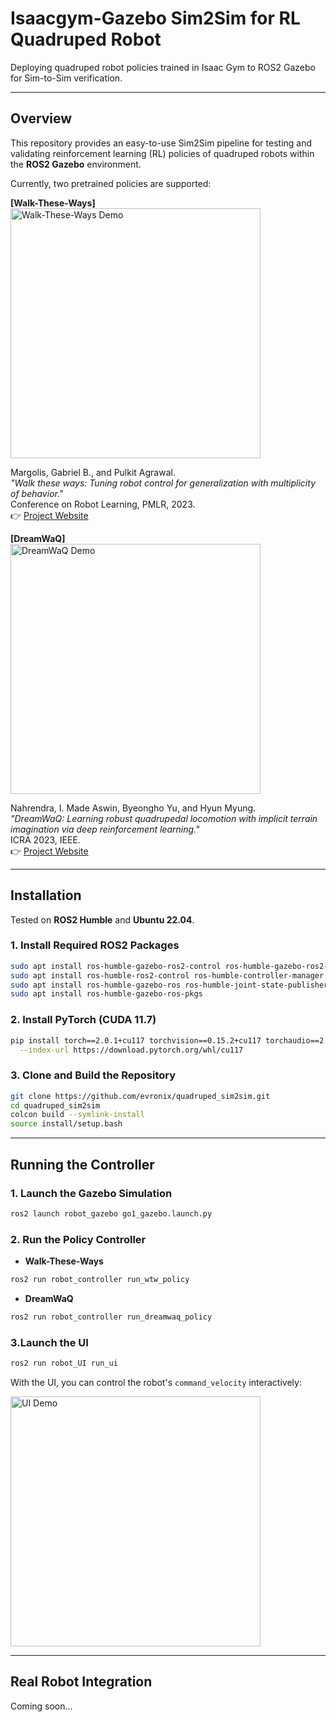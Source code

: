 # Isaacgym-Gazebo Sim2Sim for RL Quadruped Robot

Deploying quadruped robot policies trained in Isaac Gym to ROS2 Gazebo for Sim-to-Sim verification.

---

## Overview

This repository provides an easy-to-use Sim2Sim pipeline for testing and validating reinforcement learning (RL) policies of quadruped robots within the **ROS2 Gazebo** environment.

Currently, two pretrained policies are supported:

**[Walk-These-Ways]**  
<img src="https://github.com/user-attachments/assets/9a4557a4-4edb-4af4-af57-21c00eb30f29" width="400" alt="Walk-These-Ways Demo"/>

  Margolis, Gabriel B., and Pulkit Agrawal.  
  _"Walk these ways: Tuning robot control for generalization with multiplicity of behavior."_  
  Conference on Robot Learning, PMLR, 2023.  
  👉 [Project Website](https://gmargo11.github.io/walk-these-ways/)

**[DreamWaQ]**  
<img src="https://github.com/user-attachments/assets/ad6d17cb-c78e-4be6-9121-1067109f52e9" width="400" alt="DreamWaQ Demo"/>

  Nahrendra, I. Made Aswin, Byeongho Yu, and Hyun Myung.  
  _"DreamWaQ: Learning robust quadrupedal locomotion with implicit terrain imagination via deep reinforcement learning."_  
  ICRA 2023, IEEE.  
  👉 [Project Website](https://sites.google.com/view/dreamwaq)

---

## Installation

Tested on **ROS2 Humble** and **Ubuntu 22.04**.

### 1. Install Required ROS2 Packages

```bash
sudo apt install ros-humble-gazebo-ros2-control ros-humble-gazebo-ros2-control-demos
sudo apt install ros-humble-ros2-control ros-humble-controller-manager
sudo apt install ros-humble-gazebo-ros ros-humble-joint-state-publisher
sudo apt install ros-humble-gazebo-ros-pkgs
```

### 2. Install PyTorch (CUDA 11.7)

```bash
pip install torch==2.0.1+cu117 torchvision==0.15.2+cu117 torchaudio==2.0.2+cu117 \
  --index-url https://download.pytorch.org/whl/cu117
```

### 3. Clone and Build the Repository

```bash
git clone https://github.com/evronix/quadruped_sim2sim.git
cd quadruped_sim2sim
colcon build --symlink-install
source install/setup.bash
```

---

## Running the Controller

### 1. Launch the Gazebo Simulation

```bash
ros2 launch robot_gazebo go1_gazebo.launch.py
```

### 2. Run the Policy Controller

- **Walk-These-Ways**

```bash
ros2 run robot_controller run_wtw_policy
```

- **DreamWaQ**

```bash
ros2 run robot_controller run_dreamwaq_policy
```

### 3.Launch the UI

```bash
ros2 run robot_UI run_ui
```

With the UI, you can control the robot's `command_velocity` interactively:

<img src="https://github.com/user-attachments/assets/47d30867-16ad-4d53-af50-28cf05a7e717" width="400" alt="UI Demo"/>




---

## Real Robot Integration

Coming soon...


